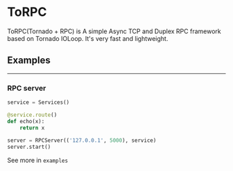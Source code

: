 # ToRPC

ToRPC(Tornado + RPC) is A simple Async TCP and Duplex RPC framework based on Tornado IOLoop. It's very fast and lightweight.
## Examples
--------

### RPC server
```python
service = Services()

@service.route()
def echo(x):
    return x
    
server = RPCServer(('127.0.0.1', 5000), service)
server.start()
```
See more in `examples`
